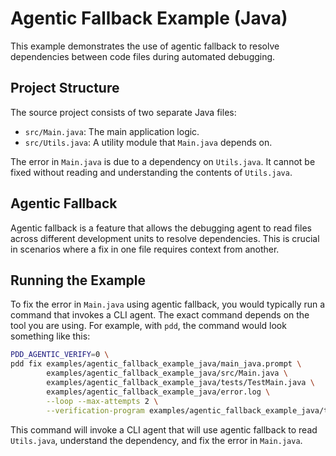 # Agentic Fallback Example (Java)

This example demonstrates the use of agentic fallback to resolve dependencies between code files during automated debugging.

## Project Structure

The source project consists of two separate Java files:

- `src/Main.java`: The main application logic.
- `src/Utils.java`: A utility module that `Main.java` depends on.

The error in `Main.java` is due to a dependency on `Utils.java`. It cannot be fixed without reading and understanding the contents of `Utils.java`.

## Agentic Fallback

Agentic fallback is a feature that allows the debugging agent to read files across different development units to resolve dependencies. This is crucial in scenarios where a fix in one file requires context from another.

## Running the Example

To fix the error in `Main.java` using agentic fallback, you would typically run a command that invokes a CLI agent. The exact command depends on the tool you are using. For example, with `pdd`, the command would look something like this:

```bash
PDD_AGENTIC_VERIFY=0 \
pdd fix examples/agentic_fallback_example_java/main_java.prompt \
        examples/agentic_fallback_example_java/src/Main.java \
        examples/agentic_fallback_example_java/tests/TestMain.java \
        examples/agentic_fallback_example_java/error.log \
        --loop --max-attempts 2 \
        --verification-program examples/agentic_fallback_example_java/tests/TestMain.java
```

This command will invoke a CLI agent that will use agentic fallback to read `Utils.java`, understand the dependency, and fix the error in `Main.java`.

